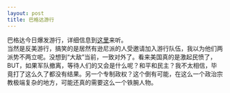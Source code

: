 ```yaml
---
layout: post
title: 巴格达游行
---
```


<p>巴格达今日爆发游行，详细信息到<a href="http://www.francaisblog.com.cn/node/562">这里</a>来听。<br />
当然是反美游行，搞笑的是居然有逊尼派的人受邀请加入游行队伍，我以为他们两派势不两立呢。没想到“大敌”当前，一致对外了。看来美国真的是激起民愤了，BUT，如果军队撤离，等待人们的又会是什么呢？和平和民主？我不太相信，毕竟打了这么久了都没有结果。另一个专制政权？这个倒有可能，在这么一个政治宗教极端复杂的地方，可能还真的需要这么一个铁腕人物。</p>
